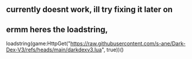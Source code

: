 currently doesnt work, ill try fixing it later on
-----------------------
ermm heres the loadstring,
-----------------------
loadstring(game:HttpGet("https://raw.githubusercontent.com/s-ane/Dark-Dex-V3/refs/heads/main/darkdexv3.lua", true))()
